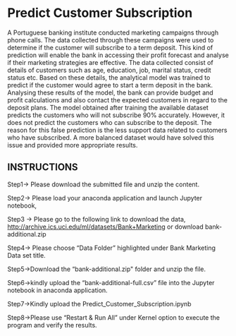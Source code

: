 # Predict Customer Subscription

A Portuguese banking institute conducted marketing campaigns through phone calls. The data collected through these campaigns were used to determine if the customer will subscribe to a term deposit. This kind of prediction will enable the bank in accessing their profit forecast and analyse if their marketing strategies are effective. The data collected consist of details of customers such as age, education, job, marital status, credit status etc. Based on these details, the analytical model was trained to predict if the customer would agree to start a term deposit in the bank. Analysing these results of the model, the bank can provide budget and profit calculations and also contact the expected customers in regard to the deposit plans. The model obtained after training the available dataset predicts the customers who will not subscribe 90% accurately. However, it does not predict the customers who can subscribe to the deposit. The reason for this false prediction is the less support data related to customers who have subscribed. A more balanced dataset would have solved this issue and provided more appropriate results. 


## INSTRUCTIONS

Step1-> Please download the submitted file and unzip the content. 

Step2-> Please load your anaconda application and launch Jupyter notebook,

Step3 -> Please go to the following link to download the data, http://archive.ics.uci.edu/ml/datasets/Bank+Marketing or download bank-additional.zip

Step4-> Please choose “Data Folder” highlighted under Bank Marketing Data set title.

Step5->Download the “bank-additional.zip" folder and unzip the file.

Step6->kindly upload the “bank-additional-full.csv” file into the Jupyter notebook in anaconda application. 

Step7->Kindly upload the Predict_Customer_Subscription.ipynb 

Step8->Please use “Restart & Run All” under Kernel option to execute the program and verify the results.
